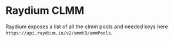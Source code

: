 # Raydium CLMM
Raydium exposes a list of all the clmm pools and needed keys here `https://api.raydium.io/v2/ammV3/ammPools`.